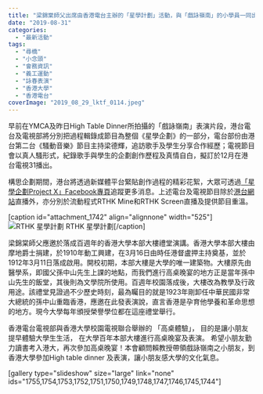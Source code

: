 ```yaml
---
title: "梁錦棠師父出席由香港電台主辦的「星學計劃」活動，與「戲詠嶺南」的小學員一同出席港大高桌晚宴"
date: "2019-08-31"
categories: 
  - "最新活動"
tags: 
  - "尋橋"
  - "小念頭"
  - "會務資訊"
  - "義工運動"
  - "詠春表演"
  - "香港大學"
  - "香港電台"
coverImage: "2019_08_29_lktf_0114.jpeg"
---
```


早前在YMCA及昨日High Table Dinner所拍攝的「戲詠嶺南」表演片段，港台電台及電視部將分別把過程輯錄成節目為整個《星學企劃》的一部分，電台部份由港台第二台《騷動音樂》節目主持梁德輝，追訪歌手及學生分享合作經歷；電視節目會以真人騷形式，紀錄歌手與學生的企劃創作歷程及真情自白，擬訂於12月在港台電視31播出。

構思企劃期間，港台將透過新媒體平台緊貼創作過程的精彩花絮，大眾可透過[「星學企劃Project X」Facebook專頁](https://www.facebook.com/projectXrthk/)追蹤更多消息。上述電台及電視節目除於[港台網站](https://www.rthk.hk/)直播外，亦分別於流動程式RTHK Mine和RTHK Screen直播及提供節目重溫。<!--more-->

\[caption id="attachment\_1742" align="alignnone" width="525"\]![RTHK 星學計劃](images/2019_08_29_lktf_0113-1024x449.jpeg) RTHK 星學計劃\[/caption\]

梁錦棠師父應邀於落成百週年的香港大學本部大樓禮堂演講。香港大學本部大樓由摩地爵士捐建，於1910年動工興建，在3月16日由時任港督盧押主持奠基，並於1912年3月11日落成啟用。開校初期，本部大樓是大學的唯一建築物。大樓原先由醫學系，即國父孫中山先生上課的地點，而我們進行高桌晚宴的地方正是當年孫中山先生的飯堂，其後則為文學院所使用。百週年校園落成後，大樓改為教學及行政用途。該禮堂見證過不少歷史時刻，最為矚目的就是1923年剛卸任中華民國非常大總統的孫中山重臨香港，應邀在此發表演說，直言香港是孕育他學養和革命思想的地方。現今大學每年頒授榮譽學位都在這座禮堂舉行。

香港電台電視部與香港大學校園電視聯合舉辦的 「高桌體驗」， 目的是讓小朋友提早體驗大學生生活， 在大學百年本部大樓進行高桌晚宴及表演。 希望小朋友勤力讀書考入港大，再次參加高桌晚宴！本會顧問賴教授帶領戲詠嶺南之小朋友，到香港大學參加High table dinner 及表演，讓小朋友感大學的文化氣息。

\[gallery type="slideshow" size="large" link="none" ids="1755,1754,1753,1752,1751,1750,1749,1748,1747,1746,1745,1744"\]
